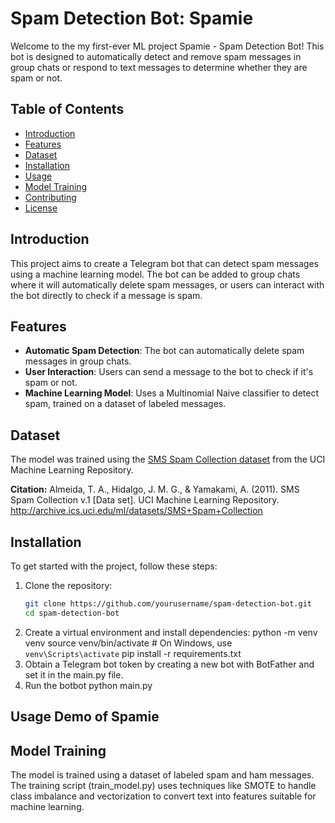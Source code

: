 # Spam Detection Bot: Spamie

Welcome to the my first-ever ML project Spamie - Spam Detection Bot! This bot is designed to automatically detect and remove spam messages in group chats or respond to text messages to determine whether they are spam or not.

## Table of Contents

- [Introduction](#introduction)
- [Features](#features)
- [Dataset](#dataset)
- [Installation](#installation)
- [Usage](#usage)
- [Model Training](#model-training)
- [Contributing](#contributing)
- [License](#license)

## Introduction

This project aims to create a Telegram bot that can detect spam messages using a machine learning model. The bot can be added to group chats where it will automatically delete spam messages, or users can interact with the bot directly to check if a message is spam.

## Features

- **Automatic Spam Detection**: The bot can automatically delete spam messages in group chats.
- **User Interaction**: Users can send a message to the bot to check if it's spam or not.
- **Machine Learning Model**: Uses a Multinomial Naive classifier to detect spam, trained on a dataset of labeled messages.

## Dataset

The model was trained using the [SMS Spam Collection dataset](http://archive.ics.uci.edu/ml/datasets/SMS+Spam+Collection) from the UCI Machine Learning Repository.

**Citation:**
Almeida, T. A., Hidalgo, J. M. G., & Yamakami, A. (2011). SMS Spam Collection v.1 [Data set]. UCI Machine Learning Repository. http://archive.ics.uci.edu/ml/datasets/SMS+Spam+Collection

## Installation

To get started with the project, follow these steps:

1. Clone the repository:
   ```bash
   git clone https://github.com/yourusername/spam-detection-bot.git
   cd spam-detection-bot
2. Create a virtual environment and install dependencies:
   python -m venv venv
   source venv/bin/activate  # On Windows, use `venv\Scripts\activate`
   pip install -r requirements.txt
3. Obtain a Telegram bot token by creating a new bot with BotFather and set it in the main.py file.
4. Run the botbot
   python main.py

## Usage Demo of Spamie

## Model Training
The model is trained using a dataset of labeled spam and ham messages. The training script (train_model.py) uses techniques like SMOTE to handle class imbalance and vectorization to convert text into features suitable for machine learning.
